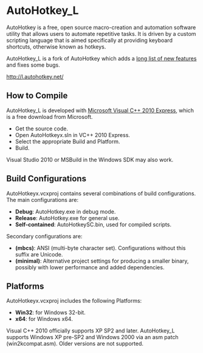 # AutoHotkey_L #

AutoHotkey is a free, open source macro-creation and automation software utility that allows users to automate repetitive tasks. It is driven by a custom scripting language that is aimed specifically at providing keyboard shortcuts, otherwise known as hotkeys.

AutoHotkey_L is a fork of AutoHotkey which adds a [long list of new features](http://l.autohotkey.net/docs/AHKL_Features.htm) and fixes some bugs.

http://l.autohotkey.net/


## How to Compile ##

AutoHotkey_L is developed with [Microsoft Visual C++ 2010 Express](http://www.microsoft.com/visualstudio/en-us/products/2010-editions/visual-cpp-express), which is a free download from Microsoft.

  - Get the source code.
  - Open AutoHotkeyx.sln in VC++ 2010 Express.
  - Select the appropriate Build and Platform.
  - Build.

Visual Studio 2010 or MSBuild in the Windows SDK may also work.


## Build Configurations ##

AutoHotkeyx.vcxproj contains several combinations of build configurations.  The main configurations are:

  - **Debug**: AutoHotkey.exe in debug mode.
  - **Release**: AutoHotkey.exe for general use.
  - **Self-contained**: AutoHotkeySC.bin, used for compiled scripts.

Secondary configurations are:

  - **(mbcs)**: ANSI (multi-byte character set). Configurations without this suffix are Unicode.
  - **(minimal)**: Alternative project settings for producing a smaller binary, possibly with lower performance and added dependencies.


## Platforms ##

AutoHotkeyx.vcxproj includes the following Platforms:

  - **Win32**: for Windows 32-bit.
  - **x64**: for Windows x64.

Visual C++ 2010 officially supports XP SP2 and later.  AutoHotkey_L supports Windows XP pre-SP2 and Windows 2000 via an asm patch (win2kcompat.asm).  Older versions are not supported.